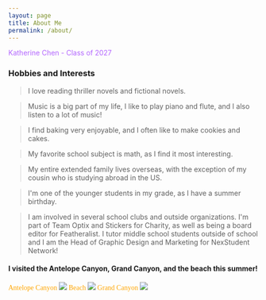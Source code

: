 ```yaml
---
layout: page
title: About Me
permalink: /about/
---
```


<span style="color:#B366FF">Katherine Chen - Class of 2027</span>

### Hobbies and Interests
> I love reading thriller novels and fictional novels. 
<p></p>

> Music is a big part of my life, I like to play piano and flute, and I also listen to a lot of music!
<p></p>

> I find baking very enjoyable, and I often like to make cookies and cakes.
<p></p>

> My favorite school subject is math, as I find it most interesting. 
<p></p>

> My entire extended family lives overseas, with the exception of my cousin who is studying abroad in the US. 
<p></p>

> I'm one of the younger students in my grade, as I have a summer birthday.
<p></p>

> I am involved in several school clubs and outside organizations. I'm part of Team Optix and Stickers for Charity, as well as being a board editor for Featheralist. I tutor middle school students outside of school and I am the Head of Graphic Design and Marketing for NexStudent Network!
<p></p>

#### I visited the Antelope Canyon, Grand Canyon, and the beach this summer!
<style>
p.text {
color: orange;
font-family: "Times New Roman";
}
</style>

<body>
<p class="text">
Antelope Canyon
<img src="{{site.baseurl}}/images/antelopecanyon.png"> 
Beach
<img src="{{site.baseurl}}/images/beach.png"> 
Grand Canyon
<img src="{{site.baseurl}}/images/grandcanyon.png"> 

<!-- Use this script to add comments to your blog posts manually -->
<script src="https://utteranc.es/client.js"
        repo="kchen8478/katherine_2025"
        issue-term="title"
        label="blogpost-comment"
        theme="github-light"
        crossorigin="anonymous"
        async>
</script>
